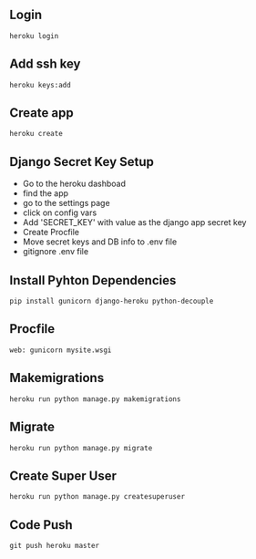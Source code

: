 ## Login
`heroku login`

## Add ssh key
`heroku keys:add`

## Create app
`heroku create`

## Django Secret Key Setup
- Go to the heroku dashboad
- find the app
- go to the settings page
- click on config vars
- Add 'SECRET_KEY' with value as the django app secret key
- Create Procfile
- Move secret keys and DB info to .env file
- gitignore .env file

## Install Pyhton Dependencies
`pip install gunicorn django-heroku python-decouple`

## Procfile
`web: gunicorn mysite.wsgi`

## Makemigrations
`heroku run python manage.py makemigrations`

## Migrate
`heroku run python manage.py migrate`

## Create Super User
`heroku run python manage.py createsuperuser`

## Code Push
`git push heroku master`
